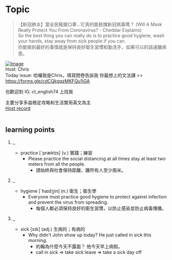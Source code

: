 # Topic

> 【新冠肺炎】當全民瘋搶口罩...它真的能抵擋新冠病毒嗎？ (Will A Mask Really Protect You From Coronavirus? - Cheddar Explains) <br>
> So the best thing you can really do is to practice good hygiene, wash your hands, stay away from sick people if you can. <br>
> 你能做到最好的事情就是保持良好衛生習慣和勤洗手，如果可以的話遠離病患。 <br>

[![Image](https://cdn.voicetube.com/assets/thumbnails/5M7saVTtBQI.jpg)](https://www.youtube.com/embed/5M7saVTtBQI?rel=0&showinfo=0&cc_load_policy=0&controls=1&autoplay=1&iv_load_policy=3&playsinline=1&wmode=transparent&start=193&end=200&enablejsapi=1&origin=https://tw.voicetube.com&widgetid=1)<br>
Host: Chris
<br>Today issue: 哈囉我是Chris，填寫問卷告訴我 你最想上的文法課 >> https://forms.gle/cdCQkgqzMKFQu1jGA



也歡迎到 IG: ct_english74 上找我

主要分享多益檢定攻略和生活實用英文為主
<br>
[Host record](https://cdn.voicetube.com/tmp/everyday_records/letslearnenglish0704/4036.mp3)
<br><br>
## learning points
1. _
	* practice [ˋpræktɪs] (v.) 實踐；練習
		- Please practice the social distancing at all times stay at least two meters from all the people.
			+ 請始終與社會保持距離，離所有人至少兩米。

2. _
	* hygiene [ˋhaɪdʒin] (n.) 衛生；衛生學
		- Everyone must practice good hygiene to protect against infection and prevent the virus from spreading.
			+ 每個人都必須保持良好的衛生習慣，以防止感染並防止病毒傳播。

3. _
	* sick [sɪk] (adj.) 生病的；有病的
		- Why didn't John show up today? He just called in sick this morning.
			+ 約翰為什麼今天不露面？ 他今天早上病假。
			+ call in sick => take sick leave => take a sick day off
